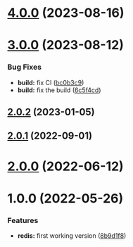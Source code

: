 # [4.0.0](https://github.com/nfroidure/simple-redis-service/compare/v3.0.0...v4.0.0) (2023-08-16)



# [3.0.0](https://github.com/nfroidure/simple-redis-service/compare/v2.0.2...v3.0.0) (2023-08-12)


### Bug Fixes

* **build:** fix CI ([bc0b3c9](https://github.com/nfroidure/simple-redis-service/commit/bc0b3c93a77d41a4c2b67fe7d6e6eb1cd4911f24))
* **build:** fix the build ([6c5f4cd](https://github.com/nfroidure/simple-redis-service/commit/6c5f4cdb4801938d9b9d8f53753a36b1e4f8a55c))



## [2.0.2](https://github.com/nfroidure/simple-redis-service/compare/v2.0.1...v2.0.2) (2023-01-05)



## [2.0.1](https://github.com/nfroidure/simple-redis-service/compare/v2.0.0...v2.0.1) (2022-09-01)



# [2.0.0](https://github.com/nfroidure/simple-redis-service/compare/v1.0.0...v2.0.0) (2022-06-12)



# 1.0.0 (2022-05-26)


### Features

* **redis:** first working version ([8b9d1f8](https://github.com/nfroidure/simple-redis-service/commit/8b9d1f83260da1c3ca81e20ebc538c645a231060))



